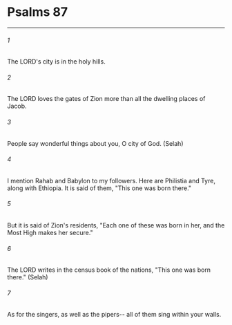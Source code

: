# Psalms 87
***



###### 1 
The LORD's city is in the holy hills. 

###### 2 
The LORD loves the gates of Zion more than all the dwelling places of Jacob. 

###### 3 
People say wonderful things about you, O city of God. (Selah) 

###### 4 
I mention Rahab and Babylon to my followers. Here are Philistia and Tyre, along with Ethiopia. It is said of them, "This one was born there." 

###### 5 
But it is said of Zion's residents, "Each one of these was born in her, and the Most High makes her secure." 

###### 6 
The LORD writes in the census book of the nations, "This one was born there." (Selah) 

###### 7 
As for the singers, as well as the pipers-- all of them sing within your walls.
